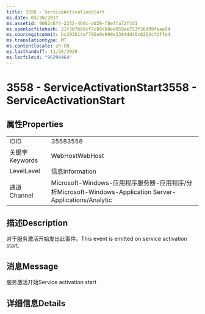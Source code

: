 ```yaml
---
title: 3558 - ServiceActivationStart
ms.date: 03/30/2017
ms.assetid: 9062c6f4-2252-460c-ad29-f8effa72fcd1
ms.openlocfilehash: 21f3b7b60cf7c86cb8ee859ee753f38d99feaa84
ms.sourcegitcommit: bc293b14af795e0e999e3304dd40c0222cf2ffe4
ms.translationtype: MT
ms.contentlocale: zh-CN
ms.lasthandoff: 11/26/2020
ms.locfileid: "96294464"
---
```

# <a name="3558---serviceactivationstart"></a><span data-ttu-id="43c4b-102">3558 - ServiceActivationStart</span><span class="sxs-lookup"><span data-stu-id="43c4b-102">3558 - ServiceActivationStart</span></span>

## <a name="properties"></a><span data-ttu-id="43c4b-103">属性</span><span class="sxs-lookup"><span data-stu-id="43c4b-103">Properties</span></span>  
  
|||  
|-|-|  
|<span data-ttu-id="43c4b-104">ID</span><span class="sxs-lookup"><span data-stu-id="43c4b-104">ID</span></span>|<span data-ttu-id="43c4b-105">3558</span><span class="sxs-lookup"><span data-stu-id="43c4b-105">3558</span></span>|  
|<span data-ttu-id="43c4b-106">关键字</span><span class="sxs-lookup"><span data-stu-id="43c4b-106">Keywords</span></span>|<span data-ttu-id="43c4b-107">WebHost</span><span class="sxs-lookup"><span data-stu-id="43c4b-107">WebHost</span></span>|  
|<span data-ttu-id="43c4b-108">Level</span><span class="sxs-lookup"><span data-stu-id="43c4b-108">Level</span></span>|<span data-ttu-id="43c4b-109">信息</span><span class="sxs-lookup"><span data-stu-id="43c4b-109">Information</span></span>|  
|<span data-ttu-id="43c4b-110">通道</span><span class="sxs-lookup"><span data-stu-id="43c4b-110">Channel</span></span>|<span data-ttu-id="43c4b-111">Microsoft-Windows-应用程序服务器-应用程序/分析</span><span class="sxs-lookup"><span data-stu-id="43c4b-111">Microsoft-Windows-Application Server-Applications/Analytic</span></span>|  
  
## <a name="description"></a><span data-ttu-id="43c4b-112">描述</span><span class="sxs-lookup"><span data-stu-id="43c4b-112">Description</span></span>  

 <span data-ttu-id="43c4b-113">对于服务激活开始发出此事件。</span><span class="sxs-lookup"><span data-stu-id="43c4b-113">This event is emitted on service activation start.</span></span>  
  
## <a name="message"></a><span data-ttu-id="43c4b-114">消息</span><span class="sxs-lookup"><span data-stu-id="43c4b-114">Message</span></span>  

 <span data-ttu-id="43c4b-115">服务激活开始</span><span class="sxs-lookup"><span data-stu-id="43c4b-115">Service activation start</span></span>  
  
## <a name="details"></a><span data-ttu-id="43c4b-116">详细信息</span><span class="sxs-lookup"><span data-stu-id="43c4b-116">Details</span></span>
